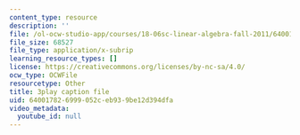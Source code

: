 ```yaml
---
content_type: resource
description: ''
file: /ol-ocw-studio-app/courses/18-06sc-linear-algebra-fall-2011/640017826999052ceb939be12d394dfa_23LLB9mNJvc.srt
file_size: 68527
file_type: application/x-subrip
learning_resource_types: []
license: https://creativecommons.org/licenses/by-nc-sa/4.0/
ocw_type: OCWFile
resourcetype: Other
title: 3play caption file
uid: 64001782-6999-052c-eb93-9be12d394dfa
video_metadata:
  youtube_id: null
---
```

